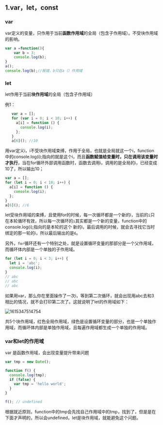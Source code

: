 ## 1.var，let，const



### var
var定义的变量，只作用于当前**函数作用域**的全局（包含子作用域）。不受块作用域的影响。

```js
var a =function(){
    var b = 3;
    console.log(b);
}
a();
console.log(b);//报错，b只在a（）作用域
```
### let

let作用于当前**块作用域**的全局（包含子作用域）

例1：

```javascript
   var a = [];
   for (var i = 0; i < 10; i++) {
     a[i] = function () {
       console.log(i);
     };
   }
   a[6](); //10
```

   用var定义i，i不受块作用域束缚，作用于全局，也就是全局就这一个i，function中的console.log(i);指向的就是这个i，而且**函数赋值给变量时，只在调用该变量时才执行**，当在for循环外部调用函数时，函数去调用i，调用的是全局的i，已经变成10了，所以输出10；

```javascript
var a = [];
for (let i = 0; i < 10; i++) {
  a[i] = function () {
    console.log(i);
  };
}
a[6](); //6
```

let受块作用域的束缚，且使用for的时候，每一次循环都是一个新的i，当前的`i`只在本轮循环有效，所以每一次循环的`i`其实都是一个新的变量，function中的console.log(i);指向的是本轮的这个 新的i，最后调用的时候，就会去寻找它当时绑定的那一轮的i，所以最后输出的是`6`。



另外，`for`循环还有一个特别之处，就是设置循环变量的那部分是一个父作用域，而循环体内部是一个单独的子作用域。

```javascript
for (let i = 0; i < 3; i++) {
  let i = 'abc';
  console.log(i);
}
// abc
// abc
// abc
```

如果用var，那么你在里面操作了一次i，等到第二次循环，就会出现用abc去和3相比的情况，就不会打印第二次了。这就说明了let的作用域如下：

![1615347514754](D:\ideaworkspace\Extra\前端\assets\images%5C1615347514754.png)

共5个块作用域，红色全局作用域，绿色是设置循环变量的部分，也是一个单独作用域，而循环体内部是单独作用域，且每遍作用域都生成一个单独的作用域。

### var和let的作用域

var 是函数作用域，会出现变量提升带来问题

```javascript
var tmp = new Date();

function f() {
  console.log(tmp);
  if (false) {
    var tmp = 'hello world';
  }
}

f(); // undefined
```

根据就近原则，function中的tmp会先找自己作用域中的tmp，找到了，但是是在下面才声明的，所以会undefined，let是块作用域，就能避免这个问题。